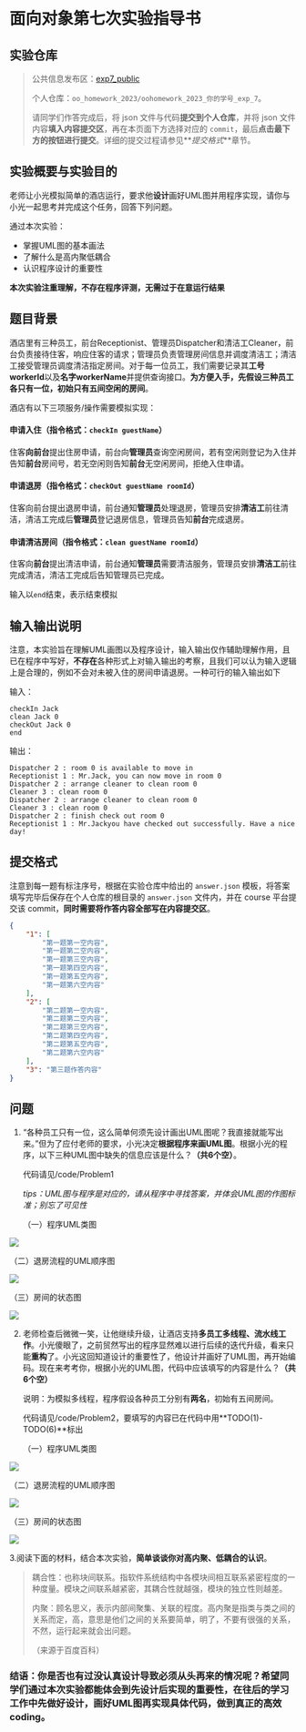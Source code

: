 # 面向对象第七次实验指导书
## 实验仓库
> 公共信息发布区：[exp7_public](http://gitlab.oo.buaa.edu.cn/2023_public/experiment/exp7_public)
>
> 个人仓库：`oo_homework_2023/oohomework_2023_你的学号_exp_7`。
>
> 请同学们作答完成后，将 json 文件与代码**提交到个人仓库**，并将 json 文件内容**填入内容提交区**，再在本页面下方选择对应的 `commit`，最后**点击最下方的按钮进行提交**。详细的提交过程请参见**_提交格式_**章节。

## 实验概要与实验目的

老师让小光模拟简单的酒店运行，要求他**设计**画好UML图并用程序实现，请你与小光一起思考并完成这个任务，回答下列问题。

通过本次实验：

- 掌握UML图的基本画法
- 了解什么是高内聚低耦合
- 认识程序设计的重要性

**本次实验注重理解，不存在程序评测，无需过于在意运行结果**

## 题目背景

酒店里有三种员工，前台Receptionist、管理员Dispatcher和清洁工Cleaner，前台负责接待住客，响应住客的请求；管理员负责管理房间信息并调度清洁工；清洁工接受管理员调度清洁指定房间。对于每一位员工，我们需要记录其**工号workerId**以及**名字workerName**并提供查询接口。**为方便入手，先假设三种员工各只有一位，初始只有五间空闲的房间**。

酒店有以下三项服务/操作需要模拟实现：

#### 申请入住（指令格式：`checkIn guestName`）

住客**向前台**提出住房申请，前台向**管理员**查询空闲房间，若有空闲则登记为入住并告知**前台**房间号，若无空闲则告知**前台**无空闲房间，拒绝入住申请。

#### 申请退房（指令格式：`checkOut guestName roomId`）

住客向前台提出退房申请，前台通知**管理员**处理退房，管理员安排**清洁工**前往清洁，清洁工完成后**管理员**登记退房信息，管理员告知**前台**完成退房。

#### 申请清洁房间（指令格式：`clean guestName roomId`）

住客向**前台**提出清洁申请，前台通知**管理员**需要清洁服务，管理员安排**清洁工**前往完成清洁，清洁工完成后告知管理员已完成。

输入以`end`结束，表示结束模拟

## 输入输出说明

注意，本实验旨在理解UML画图以及程序设计，输入输出仅作辅助理解作用，且已在程序中写好，**不存在**各种形式上对输入输出的考察，且我们可以认为输入逻辑上是合理的，例如不会对未被入住的房间申请退房。一种可行的输入输出如下

输入：

```
checkIn Jack
clean Jack 0
checkOut Jack 0
end
```

输出：

```
Dispatcher 2 : room 0 is available to move in
Receptionist 1 : Mr.Jack, you can now move in room 0
Dispatcher 2 : arrange cleaner to clean room 0
Cleaner 3 : clean room 0
Dispatcher 2 : arrange cleaner to clean room 0
Cleaner 3 : clean room 0
Dispatcher 2 : finish check out room 0
Receptionist 1 : Mr.Jackyou have checked out successfully. Have a nice day!
```

## 提交格式

注意到每一题有标注序号，根据在实验仓库中给出的 `answer.json` 模板，将答案填写完毕后保存在个人仓库的根目录的 `answer.json` 文件内，并在 course 平台提交该 commit，**同时需要将作答内容全部写在内容提交区**。

```json
{
    "1": [
        "第一题第一空内容",
        "第一题第二空内容",
        "第一题第三空内容",
        "第一题第四空内容",
        "第一题第五空内容",
        "第一题第六空内容"
    ],
    "2": [
        "第二题第一空内容",
        "第二题第二空内容",
        "第二题第三空内容",
        "第二题第四空内容",
        "第二题第五空内容",
        "第二题第六空内容"
    ],
    "3": "第三题作答内容"
}
```

## 问题

1. “各种员工只有一位，这么简单何须先设计画出UML图呢？我直接就能写出来。”但为了应付老师的要求，小光决定**根据程序来画UML图**。根据小光的程序，以下三种UML图中缺失的信息应该是什么？**（共6个空）**。

   代码请见/code/Problem1

   *tips：UML图与程序是对应的，请从程序中寻找答案，并体会UML图的作图标准；别忘了可见性*

   （一）程序UML类图

![](https://zygimage.oss-cn-beijing.aliyuncs.com/img/pic1.jpg)


   （二）退房流程的UML顺序图

   ![](https://zygimage.oss-cn-beijing.aliyuncs.com/img/%E7%AC%AC%E4%B8%80%E9%97%AE%E9%A1%BA%E5%BA%8F%E5%9B%BE.jpg)

   （三）房间的状态图

   ![](https://zygimage.oss-cn-beijing.aliyuncs.com/img/%E7%AC%AC%E4%B8%80%E9%97%AE%E7%8A%B6%E6%80%81%E5%9B%BE.png)

2. 老师检查后微微一笑，让他继续升级，让酒店支持**多员工多线程、流水线工作**。小光傻眼了，之前贸然写出的程序显然难以进行后续的迭代升级，看来只能**重构**了。小光这回知道设计的重要性了，他设计并画好了UML图，再开始编码。现在来考考你，根据小光的UML图，代码中应该填写的内容是什么？**（共6个空）**

   说明：为模拟多线程，程序假设各种员工分别有**两名**，初始有五间房间。

   代码请见/code/Problem2，要填写的内容已在代码中用**TODO(1)-TODO(6)**标出

   （一）程序UML类图

![](https://zygimage.oss-cn-beijing.aliyuncs.com/img/Pic4.svg)

（二）退房流程的UML顺序图

![](https://zygimage.oss-cn-beijing.aliyuncs.com/img/%E7%AC%AC%E4%BA%8C%E9%97%AE%E9%A1%BA%E5%BA%8F%E5%9B%BE.png)

（三）房间的状态图

![](https://zygimage.oss-cn-beijing.aliyuncs.com/img/Pic6.jpg)

3.阅读下面的材料，结合本次实验，**简单谈谈你对高内聚、低耦合的认识**。

> 耦合性：也称块间联系。指软件系统结构中各模块间相互联系紧密程度的一种度量。模块之间联系越紧密，其耦合性就越强，模块的独立性则越差。
>
> 内聚：顾名思义，表示内部间聚集、关联的程度。高内聚是指类与类之间的关系而定，高，意思是他们之间的关系要简单，明了，不要有很强的关系，不然，运行起来就会出问题。
>
> （来源于百度百科）



### 结语：你是否也有过没认真设计导致必须从头再来的情况呢？希望同学们通过本次实验都能体会到先设计后实现的重要性，在往后的学习工作中**先做好设计，画好UML图再实现具体代码**，做到真正的高效coding。
